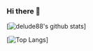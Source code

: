 ### Hi there 👋

[![delude88's github stats](https://github-readme-stats.vercel.app/api?username=delude88)]

[![Top Langs](https://github-readme-stats.vercel.app/api/top-langs/?username=delude88)]
<!--
**delude88/delude88** is a ✨ _special_ ✨ repository because its `README.md` (this file) appears on your GitHub profile.

Here are some ideas to get you started:

- 🔭 I’m currently working on ...
- 🌱 I’m currently learning ...
- 👯 I’m looking to collaborate on ...
- 🤔 I’m looking for help with ...
- 💬 Ask me about ...
- 📫 How to reach me: ...
- 😄 Pronouns: ...
- ⚡ Fun fact: ...
-->
